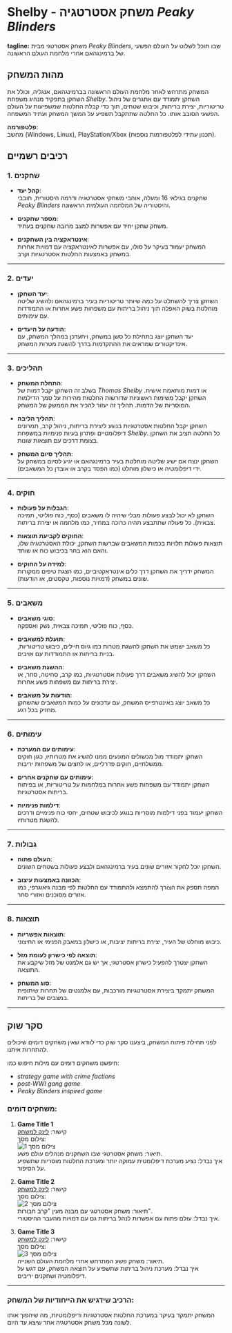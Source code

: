 # Shelby - משחק אסטרטגיה *Peaky Blinders*

**tagline:** משחק אסטרטגי מבית *Peaky Blinders*, שבו תוכל לשלוט על העולם הפשעי של ברמינגהאם אחרי מלחמת העולם הראשונה.

## מהות המשחק

המשחק מתרחש לאחר מלחמת העולם הראשונה בברמינגהאם, אנגליה, וכולל את השחקן בתפקיד מנהיג משפחת *Shelby*. השחקן יתמודד עם אתגרים של ניהול טריטוריות, יצירת בריתות, וכיבוש שטחים, תוך כדי קבלת החלטות שמשפיעות על העולם הפשעי הסובב אותו. כל החלטה שתתקבל תשפיע על המשך המשחק ועתיד המשפחה.

**פלטפורמה**:  
מחשב (Windows, Linux), PlayStation/Xbox (תכנון עתידי לפלטפורמות נוספות).

## רכיבים רשמיים

### 1. שחקנים

- **קהל יעד**:  
  שחקנים בגילאי 16 ומעלה, אוהבי משחקי אסטרטגיה ודרמה היסטורית, חובבי *Peaky Blinders* והיסטוריה של המלחמה העולמית הראשונה.
  
- **מספר שחקנים**:  
  משחק שחקן יחיד עם אפשרות למצב מרובה שחקנים בעתיד.

- **אינטראקציה בין השחקנים**:  
  המשחק יעמוד בעיקר על סולו, עם אפשרות לאינטראקציה עם דמויות אחרות במשחק באמצעות החלטות אסטרטגיות וקרב.

---

### 2. יעדים

- **יעד השחקן**:  
  השחקן צריך להשתלט על כמה שיותר טריטוריות בעיר ברמינגהאם ולהשיג שליטה מוחלטת בשוק האפלה תוך ניהול בריתות עם משפחות פשע אחרות או התמודדות עם עימותים.
  
- **הודעה על היעדים**:  
  יעד השחקן יוצג בתחילת כל סשן במשחק, ויתעדכן במהלך המשחק, עם אינדיקטורים שמראים את ההתקדמות בדרך להשגת מטרות המשחק.

---

### 3. תהליכים

- **התחלת המשחק**:  
  בשלב זה השחקן יקבל דמות של *Thomas Shelby* או דמות מותאמת אישית. השחקן יקבל משימות ראשוניות שדורשות החלטות מהירות על סמך הדילמות המוסריות של הדמות. תהליך זה יעזור להכיר את הממשק של המשחק.

- **תהליך הליבה**:  
  השחקן יקבל החלטות אסטרטגיות בנוגע ליצירת בריתות, ניהול קרב, תמרונים דיפלומטיים ופתרון בעיות פנימיות במשפחת *Shelby*. כל החלטה תציב את השחקן בצומת דרכים עם תוצאות שונות.

- **תהליך סיום המשחק**:  
  השחקן ינצח אם ישיג שליטה מוחלטת בעיר ברמינגהאם או יגיע לסיום במשחק על ידי דיפלומטיה או כישלון מוחלט (כמו הפסד בקרב או אובדן כל המשאבים).

---

### 4. חוקים

- **הגבלות על פעולות**:  
  השחקן לא יכול לבצע פעולות מבלי שיהיה לו משאבים (כסף, כוח פוליטי, תמיכה צבאית). כל פעולה שתתבצע תהיה כרוכה במחיר, כמו מלחמה או יצירת בריתות.
  
- **החוקים לקביעת תוצאות**:  
  תוצאות פעולות תלויות בכמות המשאבים שברשות השחקן, יכולת האסטרטגיה שלו, והאם הוא בחר בכיבוש כוח או שוחד.

- **למידה על החוקים**:  
  המשחק ידריך את השחקן דרך כלים אינטראקטיביים, כמו הצגת טיפים ממקורות שונים במשחק (דמויות נוספות, טקסטים, או הודעות).

---

### 5. משאבים

- **סוגי משאבים**:  
  כסף, כוח פוליטי, תמיכה צבאית, נשק ואספקה.

- **תועלת למשאבים**:  
  כל משאב ישמש את השחקן להשגת מטרות כמו גיוס חיילים, כיבוש טריטוריות, בניית בריתות או התמודדות עם אויבים.

- **ההשגת משאבים**:  
  השחקן יכול להשיג משאבים דרך פעולות אסטרטגיות, כמו קרב, סחיטה, סחר, או יצירת בריתות עם משפחות פשע אחרות.

- **הודעות על משאבים**:  
  כל משאב יוצג באינטרפייס המשחק, עם עדכונים על כמות המשאבים שהשחקן מחזיק בכל רגע.

---

### 6. עימותים

- **עימותים עם המערכת**:  
  השחקן יתמודד מול מכשולים המונעים ממנו להשיג את מטרותיו, כגון חוקים ממשלתיים, חוקים פדרליים, או לחצים של משפחות יריבות.
  
- **עימותים עם שחקנים אחרים**:  
  השחקן יתמודד עם משפחות פשע אחרות במלחמות על טריטוריות, או בפיתוח בריתות אסטרטגיות.

- **דילמות פנימיות**:  
  השחקן יעמוד בפני דילמות מוסריות בנוגע לכיבוש שטחים, יחסי כוח פנימיים ודרכים להשגת מטרותיו.

---

### 7. גבולות

- **העולם פתוח**:  
  השחקן יוכל לחקור אזורים שונים בעיר ברמינגהאם ולבצע פעולות בשטחים השונים.

- **הכוונה באמצעות עיצוב**:  
  המפה תספק את הצורך להתמצא ולהתמודד עם החלטות לפי מבנה גיאוגרפי, כמו אזורים מסוכנים ואזורי סחר.

---

### 8. תוצאות

- **תוצאות אפשריות**:  
  כיבוש מוחלט של העיר, יצירת בריתות יציבות, או כישלון במאבק הפנימי או החיצוני.

- **תוצאה לפי כישרון לעומת מזל**:  
  השחקן יצטרך להפעיל כישרון אסטרטגי, אך יש גם אלמנט של מזל שיקבע את התוצאה.

- **סוג המשחק**:  
  המשחק יתמקד ביצירת אסטרטגיות מורכבות, עם אלמנטים של תחרות שיתופית במצבים של בריתות.

---

## סקר שוק

לפני תחילת פיתוח המשחק, ביצענו סקר שוק כדי לוודא שאין משחקים דומים שיכולים להתחרות איתנו.  

חיפשנו משחקים דומים עם מילות חיפוש כמו:
- *strategy game with crime factions*
- *post-WWI gang game*
- *Peaky Blinders inspired game*

### משחקים דומים:

1. **Game Title 1**  
   קישור: [לינק למשחק](#)  
   צילום מסך:  
   ![צילום מסך 1](#)  
   תיאור: משחק אסטרטגי שבו השחקנים מנהלים עולם פשע.  
   איך נבדל: נציע מערכת דיפלומטית עמוקה יותר ומערכת החלטות מוסריות שתשפיע על הסיפור.

2. **Game Title 2**  
   קישור: [לינק למשחק](#)  
   צילום מסך:  
   ![צילום מסך 2](#)  
   תיאור: משחק אסטרטגי עם מבנה מעין "קרב חבורות".  
   איך נבדל: עולם פתוח עם אפשרות לנהל בריתות גם עם דמויות מהעבר ההיסטורי.

3. **Game Title 3**  
   קישור: [לינק למשחק](#)  
   צילום מסך:  
   ![צילום מסך 3](#)  
   תיאור: משחק פשע המתרחש אחרי מלחמת העולם השנייה.  
   איך נבדל: מערכת ניהול בריתות שתשפיע על תוצאה המשחק, עם דגש על דיפלומטיה ושחקנים יריבים.

---

### הרכיב שידגיש את הייחודיות של המשחק:

המשחק יתמקד בעיקר במערכת החלטות אסטרטגיות ודיפלומטיות, מה שיהפוך אותו לשונה מכל משחק אסטרטגיה אחר שיצא עד היום.
